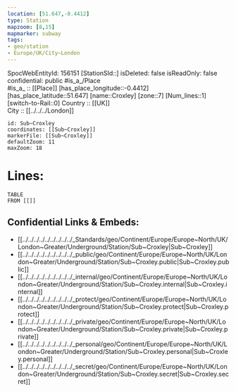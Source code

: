 ```yaml
---
location: [51.647,-0.4412] 
type: Station 
mapzoom: [8,15] 
mapmarker: subway 
tags:
- geo/station
- Europe/UK/City~London
---
```

SpocWebEntityId: 156151
[StationSId::] 
isDeleted: false
isReadOnly: false
confidential: public
#is_a_/Place  
#is_a_ :: [[Place]] 
[has_place_longitude::-0.4412] 
[has_place_latitude::51.647] 
[name::Croxley] 
[zone::7] 
[Num_lines::1] 
[switch-to-Rail::0] 
Country :: [[UK]]  
City :: [[../../../London]]  


```leaflet
id: Sub~Croxley
coordinates: [[Sub~Croxley]] 
markerFile: [[Sub~Croxley]] 
defaultZoom: 11 
maxZoom: 18
```


# Lines: 
```dataview
TABLE 
FROM [[]] 
```

## Confidential Links & Embeds: 
- [[../../../../../../../../../_Standards/geo/Continent/Europe/Europe~North/UK/London~Greater/Underground/Station/Sub~Croxley|Sub~Croxley]] 
- [[../../../../../../../../../_public/geo/Continent/Europe/Europe~North/UK/London~Greater/Underground/Station/Sub~Croxley.public|Sub~Croxley.public]] 
- [[../../../../../../../../../_internal/geo/Continent/Europe/Europe~North/UK/London~Greater/Underground/Station/Sub~Croxley.internal|Sub~Croxley.internal]] 
- [[../../../../../../../../../_protect/geo/Continent/Europe/Europe~North/UK/London~Greater/Underground/Station/Sub~Croxley.protect|Sub~Croxley.protect]] 
- [[../../../../../../../../../_private/geo/Continent/Europe/Europe~North/UK/London~Greater/Underground/Station/Sub~Croxley.private|Sub~Croxley.private]] 
- [[../../../../../../../../../_personal/geo/Continent/Europe/Europe~North/UK/London~Greater/Underground/Station/Sub~Croxley.personal|Sub~Croxley.personal]] 
- [[../../../../../../../../../_secret/geo/Continent/Europe/Europe~North/UK/London~Greater/Underground/Station/Sub~Croxley.secret|Sub~Croxley.secret]] 
